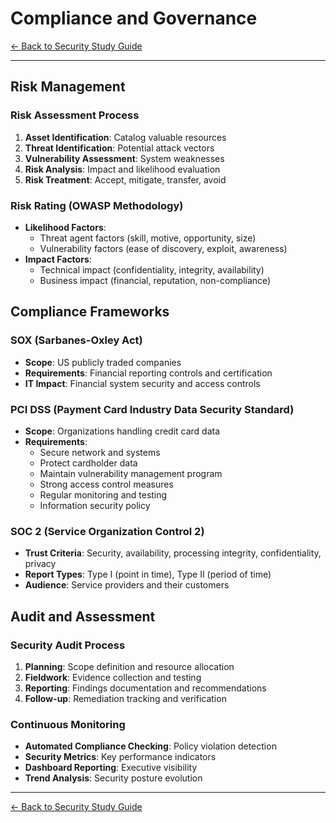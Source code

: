 # Compliance and Governance

[← Back to Security Study Guide](README.md)

---

## Risk Management

### Risk Assessment Process
1. **Asset Identification**: Catalog valuable resources
2. **Threat Identification**: Potential attack vectors
3. **Vulnerability Assessment**: System weaknesses
4. **Risk Analysis**: Impact and likelihood evaluation
5. **Risk Treatment**: Accept, mitigate, transfer, avoid

### Risk Rating (OWASP Methodology)
- **Likelihood Factors**:
  - Threat agent factors (skill, motive, opportunity, size)
  - Vulnerability factors (ease of discovery, exploit, awareness)
- **Impact Factors**:
  - Technical impact (confidentiality, integrity, availability)
  - Business impact (financial, reputation, non-compliance)

## Compliance Frameworks

### SOX (Sarbanes-Oxley Act)
- **Scope**: US publicly traded companies
- **Requirements**: Financial reporting controls and certification
- **IT Impact**: Financial system security and access controls

### PCI DSS (Payment Card Industry Data Security Standard)
- **Scope**: Organizations handling credit card data
- **Requirements**:
  - Secure network and systems
  - Protect cardholder data
  - Maintain vulnerability management program
  - Strong access control measures
  - Regular monitoring and testing
  - Information security policy

### SOC 2 (Service Organization Control 2)
- **Trust Criteria**: Security, availability, processing integrity, confidentiality, privacy
- **Report Types**: Type I (point in time), Type II (period of time)
- **Audience**: Service providers and their customers

## Audit and Assessment

### Security Audit Process
1. **Planning**: Scope definition and resource allocation
2. **Fieldwork**: Evidence collection and testing
3. **Reporting**: Findings documentation and recommendations
4. **Follow-up**: Remediation tracking and verification

### Continuous Monitoring
- **Automated Compliance Checking**: Policy violation detection
- **Security Metrics**: Key performance indicators
- **Dashboard Reporting**: Executive visibility
- **Trend Analysis**: Security posture evolution

---

[← Back to Security Study Guide](README.md)